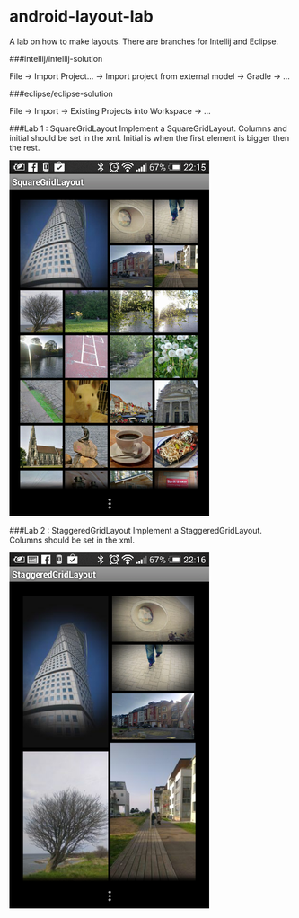 android-layout-lab
==================

A lab on how to make layouts. There are branches for Intellij and Eclipse.

###intellij/intellij-solution

File -> Import Project... -> Import project from external model -> Gradle -> …

###eclipse/eclipse-solution

File -> Import -> Existing Projects into Workspace -> … 

###Lab 1 : SquareGridLayout
Implement a SquareGridLayout. Columns and initial should be set in the xml. Initial is when the first element is bigger then the rest.

![alt text](https://raw.githubusercontent.com/pererikbergman/android-layout-lab/master/images/SquareGridLayout.png?token=270159__eyJzY29wZSI6IlJhd0Jsb2I6cGVyZXJpa2JlcmdtYW4vYW5kcm9pZC1sYXlvdXQtbGFiL21hc3Rlci9pbWFnZXMvU3F1YXJlR3JpZExheW91dC5wbmciLCJleHBpcmVzIjoxMzk5NzUzNDYxfQ%3D%3D--a29acb29c297a0a4aec252aa5dd97e71637593f0)

###Lab 2 : StaggeredGridLayout
Implement a StaggeredGridLayout. Columns should be set in the xml.

![alt text](https://raw.githubusercontent.com/pererikbergman/android-layout-lab/master/images/StaggeredGridLayout.png?token=270159__eyJzY29wZSI6IlJhd0Jsb2I6cGVyZXJpa2JlcmdtYW4vYW5kcm9pZC1sYXlvdXQtbGFiL21hc3Rlci9pbWFnZXMvU3RhZ2dlcmVkR3JpZExheW91dC5wbmciLCJleHBpcmVzIjoxMzk5NzUzNTE0fQ%3D%3D--2d2e1bbaf995adc2230fbe6fca3b68e4a3b1abb3)
